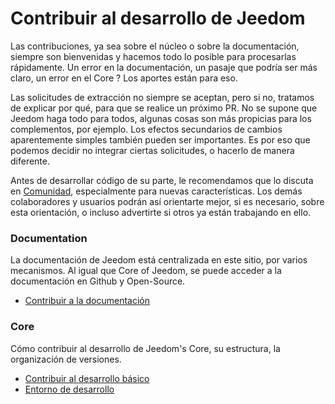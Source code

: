# Contribuir al desarrollo de Jeedom

Las contribuciones, ya sea sobre el núcleo o sobre la documentación, siempre son bienvenidas y hacemos todo lo posible para procesarlas rápidamente. Un error en la documentación, un pasaje que podría ser más claro, un error en el Core ? Los aportes están para eso.

Las solicitudes de extracción no siempre se aceptan, pero si no, tratamos de explicar por qué, para que se realice un próximo PR. No se supone que Jeedom haga todo para todos, algunas cosas son más propicias para los complementos, por ejemplo. Los efectos secundarios de cambios aparentemente simples también pueden ser importantes. Es por eso que podemos decidir no integrar ciertas solicitudes, o hacerlo de manera diferente.

Antes de desarrollar código de su parte, le recomendamos que lo discuta en [Comunidad](https://community.jeedom.com/), especialmente para nuevas características. Los demás colaboradores y usuarios podrán así orientarte mejor, si es necesario, sobre esta orientación, o incluso advertirte si otros ya están trabajando en ello.

### Documentation

La documentación de Jeedom está centralizada en este sitio, por varios mecanismos. Al igual que Core of Jeedom, se puede acceder a la documentación en Github y Open-Source.

- [Contribuir a la documentación](/es_ES/contribute/doc)

### Core

Cómo contribuir al desarrollo de Jeedom's Core, su estructura, la organización de versiones.

- [Contribuir al desarrollo básico](/es_ES/contribute/core)
- [Entorno de desarrollo](/es_ES/contribute/dev_env)
